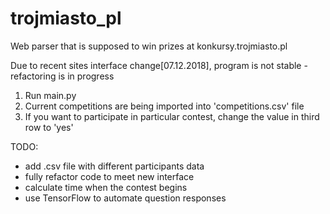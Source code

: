 # trojmiasto_pl

Web parser that is supposed to win prizes at konkursy.trojmiasto.pl

Due to recent sites interface change[07.12.2018], program is not stable - refactoring is in progress

1. Run main.py
2. Current competitions are being imported into 'competitions.csv' file
3. If you want to participate in particular contest, change the value in third row to 'yes'


TODO:
- add .csv file with different participants data
- fully refactor code to meet new interface
- calculate time when the contest begins
- use TensorFlow to automate question responses
